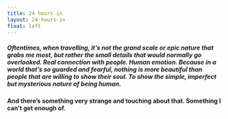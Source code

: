 ```yaml
---
title: 24 hours in
layout: 24-hours-in
float: left
---
```



##### Oftentimes, when travelling, it’s not the grand scale or epic nature that grabs me most, but rather the small details that would normally go overlooked. Real connection with people. Human emotion. Because in a world that’s so guarded and fearful, nothing is more beautiful than people that are willing to show their soul. To show the simple, imperfect but mysterious nature of being human.&nbsp;

#### And there’s something very strange and touching about that. Something I can’t get enough of.